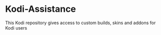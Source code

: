 # Kodi-Assistance
This Kodi repository gives access to custom builds, skins and addons for Kodi users
